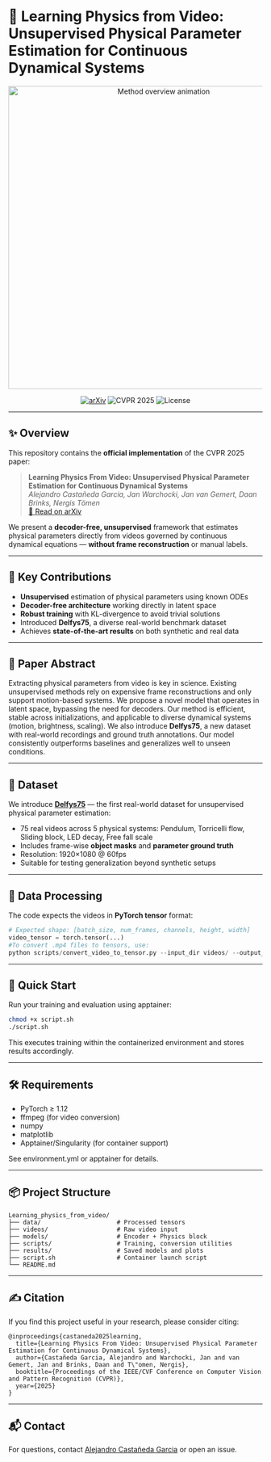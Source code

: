 # 🌌 Learning Physics from Video: Unsupervised Physical Parameter Estimation for Continuous Dynamical Systems

<p align="center">
  <img src="assets/preview.gif" width="600" alt="Method overview animation" />
</p>

<p align="center">
  <a href="https://arxiv.org/abs/2410.01376"><img src="https://img.shields.io/badge/arXiv-2410.01376-b31b1b.svg" alt="arXiv"/></a>
  <img src="https://img.shields.io/badge/Conference-CVPR_2025-blueviolet.svg" alt="CVPR 2025"/>
  <img src="https://img.shields.io/github/license/Alejandro-neuro/Learning_physics_from_video" alt="License"/>
</p>

---

## ✨ Overview

This repository contains the **official implementation** of the CVPR 2025 paper:

> **Learning Physics From Video: Unsupervised Physical Parameter Estimation for Continuous Dynamical Systems**  
> *Alejandro Castañeda Garcia, Jan Warchocki, Jan van Gemert, Daan Brinks, Nergis Tömen*  
> [📄 Read on arXiv](https://arxiv.org/abs/2410.01376)

We present a **decoder-free, unsupervised** framework that estimates physical parameters directly from videos governed by continuous dynamical equations — **without frame reconstruction** or manual labels.

---

## 🔬 Key Contributions

- **Unsupervised** estimation of physical parameters using known ODEs
- **Decoder-free architecture** working directly in latent space
- **Robust training** with KL-divergence to avoid trivial solutions
- Introduced **Delfys75**, a diverse real-world benchmark dataset
- Achieves **state-of-the-art results** on both synthetic and real data

---

## 🧠 Paper Abstract

Extracting physical parameters from video is key in science. Existing unsupervised methods rely on expensive frame reconstructions and only support motion-based systems. We propose a novel model that operates in latent space, bypassing the need for decoders. Our method is efficient, stable across initializations, and applicable to diverse dynamical systems (motion, brightness, scaling). We also introduce **Delfys75**, a new dataset with real-world recordings and ground truth annotations. Our model consistently outperforms baselines and generalizes well to unseen conditions.

---

## 📁 Dataset

We introduce **[Delfys75](https://www.kaggle.com/datasets/jaswar/physical-parameter-prediction)** — the first real-world dataset for unsupervised physical parameter estimation:

- 75 real videos across 5 physical systems: Pendulum, Torricelli flow, Sliding block, LED decay, Free fall scale
- Includes frame-wise **object masks** and **parameter ground truth**
- Resolution: 1920×1080 @ 60fps
- Suitable for testing generalization beyond synthetic setups

---

## 🧪 Data Processing

The code expects the videos in **PyTorch tensor** format:

```python
# Expected shape: [batch_size, num_frames, channels, height, width]
video_tensor = torch.tensor(...)
#To convert .mp4 files to tensors, use:
python scripts/convert_video_to_tensor.py --input_dir videos/ --output_dir data/tensors/
```

---

## 🚀 Quick Start

Run your training and evaluation using apptainer:

```bash
chmod +x script.sh
./script.sh
```
This executes training within the containerized environment and stores results accordingly.

---

## 🛠️ Requirements

- PyTorch ≥ 1.12
- ffmpeg (for video conversion)
- numpy
- matplotlib
- Apptainer/Singularity (for container support)

See environment.yml or apptainer for details.

---

## 📦 Project Structure

```
Learning_physics_from_video/
├── data/                     # Processed tensors
├── videos/                   # Raw video input
├── models/                   # Encoder + Physics block
├── scripts/                  # Training, conversion utilities
├── results/                  # Saved models and plots
├── script.sh                 # Container launch script
└── README.md
```

---

## ✍️ Citation
If you find this project useful in your research, please consider citing:

```
@inproceedings{castaneda2025learning,
  title={Learning Physics From Video: Unsupervised Physical Parameter Estimation for Continuous Dynamical Systems},
  author={Castañeda Garcia, Alejandro and Warchocki, Jan and van Gemert, Jan and Brinks, Daan and T\"omen, Nergis},
  booktitle={Proceedings of the IEEE/CVF Conference on Computer Vision and Pattern Recognition (CVPR)},
  year={2025}
}
```

---

## 📬 Contact
For questions, contact [Alejandro Castañeda Garcia](https://github.com/Alejandro-neuro) or open an issue.


